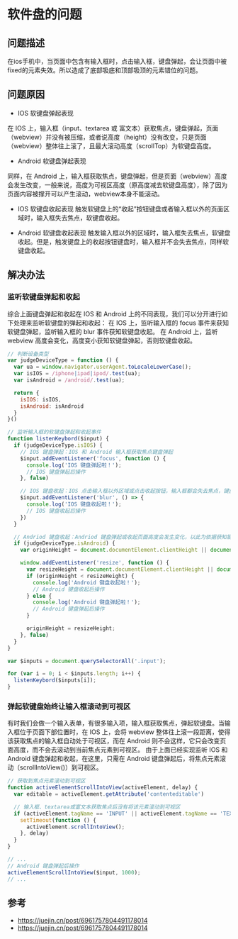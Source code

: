 # 软件盘的问题

## 问题描述

在ios手机中，当页面中包含有输入框时，点击输入框，键盘弹起，会让页面中被fixed的元素失效。所以造成了底部吸底和顶部吸顶的元素错位的问题。

## 问题原因

- IOS 软键盘弹起表现

在 IOS 上，输入框（input、textarea 或 富文本）获取焦点，键盘弹起，页面（webview）并没有被压缩，或者说高度（height）没有改变，只是页面（webview）整体往上滚了，且最大滚动高度（scrollTop）为软键盘高度。

- Android 软键盘弹起表现
 
同样，在 Android 上，输入框获取焦点，键盘弹起，但是页面（webview）高度会发生改变，一般来说，高度为可视区高度（原高度减去软键盘高度），除了因为页面内容被撑开可以产生滚动，webview本身不能滚动。

- IOS 软键盘收起表现
触发软键盘上的“收起”按钮键盘或者输入框以外的页面区域时，输入框失去焦点，软键盘收起。

- Android 软键盘收起表现
触发输入框以外的区域时，输入框失去焦点，软键盘收起。但是，触发键盘上的收起按钮键盘时，输入框并不会失去焦点，同样软键盘收起。

## 解决办法

### 监听软键盘弹起和收起

综合上面键盘弹起和收起在 IOS 和 Android 上的不同表现，我们可以分开进行如下处理来监听软键盘的弹起和收起：
在 IOS 上，监听输入框的 focus 事件来获知软键盘弹起，监听输入框的 blur 事件获知软键盘收起。 在 Android 上，监听 webview 高度会变化，高度变小获知软键盘弹起，否则软键盘收起。

```js
// 判断设备类型
var judgeDeviceType = function () {
  var ua = window.navigator.userAgent.toLocaleLowerCase();
  var isIOS = /iphone|ipad|ipod/.test(ua);
  var isAndroid = /android/.test(ua);

  return {
    isIOS: isIOS,
    isAndroid: isAndroid
  }
}()

// 监听输入框的软键盘弹起和收起事件
function listenKeybord($input) {
  if (judgeDeviceType.isIOS) {
    // IOS 键盘弹起：IOS 和 Android 输入框获取焦点键盘弹起
    $input.addEventListener('focus', function () {
      console.log('IOS 键盘弹起啦！');
      // IOS 键盘弹起后操作
    }, false)

    // IOS 键盘收起：IOS 点击输入框以外区域或点击收起按钮，输入框都会失去焦点，键盘会收起，
    $input.addEventListener('blur', () => {
      console.log('IOS 键盘收起啦！');
      // IOS 键盘收起后操作
    })
  }

  // Andriod 键盘收起：Andriod 键盘弹起或收起页面高度会发生变化，以此为依据获知键盘收起
  if (judgeDeviceType.isAndroid) {
    var originHeight = document.documentElement.clientHeight || document.body.clientHeight;

    window.addEventListener('resize', function () {
      var resizeHeight = document.documentElement.clientHeight || document.body.clientHeight;
      if (originHeight < resizeHeight) {
        console.log('Android 键盘收起啦！');
        // Android 键盘收起后操作
      } else {
        console.log('Android 键盘弹起啦！');
        // Android 键盘弹起后操作
      }

      originHeight = resizeHeight;
    }, false)
  }
}

var $inputs = document.querySelectorAll('.input');

for (var i = 0; i < $inputs.length; i++) {
  listenKeybord($inputs[i]);
}
```

### 弹起软键盘始终让输入框滚动到可视区

有时我们会做一个输入表单，有很多输入项，输入框获取焦点，弹起软键盘。当输入框位于页面下部位置时，在 IOS 上，会将 webview 整体往上滚一段距离，使得该获取焦点的输入框自动处于可视区，而在 Android 则不会这样，它只会改变页面高度，而不会去滚动到当前焦点元素到可视区。
由于上面已经实现监听 IOS 和 Android 键盘弹起和收起，在这里，只需在 Android 键盘弹起后，将焦点元素滚动（scrollIntoView()）到可视区。

```js
// 获取到焦点元素滚动到可视区
function activeElementScrollIntoView(activeElement, delay) {
  var editable = activeElement.getAttribute('contenteditable')

  // 输入框、textarea或富文本获取焦点后没有将该元素滚动到可视区
  if (activeElement.tagName == 'INPUT' || activeElement.tagName == 'TEXTAREA' || editable === '' || editable) {
    setTimeout(function () {
      activeElement.scrollIntoView();
    }, delay)
  }
}

// ...
// Android 键盘弹起后操作
activeElementScrollIntoView($input, 1000);
// ...
```

## 参考

- https://juejin.cn/post/6961757804491178014
- https://juejin.cn/post/6961757804491178014